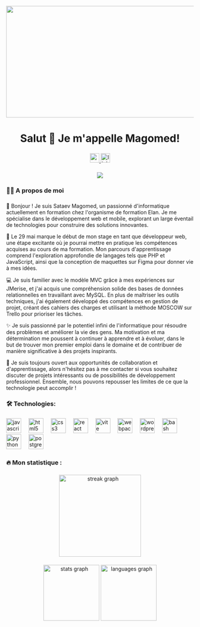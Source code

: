 <br clear="both">

<div align="center">
  <img height="300" width="600" src="https://user-images.githubusercontent.com/74038190/225813708-98b745f2-7d22-48cf-9150-083f1b00d6c9.gif"  />
</div>

###

<h1 align="center">Salut 👋 Je m'appelle Magomed!</h1>

###

<div align="center">
  <a href="https://www.youtube.com/@grafikart" target="_blank">
    <img src="https://img.shields.io/static/v1?message=Youtube&logo=youtube&label=&color=FF0000&logoColor=white&labelColor=&style=for-the-badge" height="25" alt="youtube logo"  />
  </a>
  <a href="https://www.linkedin.com/in/magomed-sataev-3085a7211/" target="_blank">
    <img src="https://img.shields.io/static/v1?message=linkedin&logo=linkedin&label=&color=2CA5E0&logoColor=white&labelColor=&style=for-the-badge" height="25" alt="linkedin logo"  />
  </a>
</div>

###

<div align="center">
  <img src="https://visitor-badge.laobi.icu/badge?page_id=sataev12.sataev12&"  />
</div>

###

<h3 align="left">👩‍💻  A propos de moi</h3>

###

<p align="left">👋 Bonjour ! Je suis Sataev Magomed, un passionné d'informatique actuellement en formation chez l'organisme de formation Elan. Je me spécialise dans le développement web et mobile, explorant un large éventail de technologies pour construire des solutions innovantes.

🚀 Le 29 mai marque le début de mon stage en tant que développeur web, une étape excitante où je pourrai mettre en pratique les compétences acquises au cours de ma formation. Mon parcours d'apprentissage comprend l'exploration approfondie de langages tels que PHP et JavaScript, ainsi que la conception de maquettes sur Figma pour donner vie à mes idées.

💻 Je suis familier avec le modèle MVC grâce à mes expériences sur JMerise, et j'ai acquis une compréhension solide des bases de données relationnelles en travaillant avec MySQL. En plus de maîtriser les outils techniques, j'ai également développé des compétences en gestion de projet, créant des cahiers des charges et utilisant la méthode MOSCOW sur Trello pour prioriser les tâches.

✨ Je suis passionné par le potentiel infini de l'informatique pour résoudre des problèmes et améliorer la vie des gens. Ma motivation et ma détermination me poussent à continuer à apprendre et à évoluer, dans le but de trouver mon premier emploi dans le domaine et de contribuer de manière significative à des projets inspirants.

🌱 Je suis toujours ouvert aux opportunités de collaboration et d'apprentissage, alors n'hésitez pas à me contacter si vous souhaitez discuter de projets intéressants ou de possibilités de développement professionnel. Ensemble, nous pouvons repousser les limites de ce que la technologie peut accomplir !</p>

###



###

<h3 align="left">🛠 Technologies:</h3>

###

<div align="left">
  <img src="https://cdn.jsdelivr.net/gh/devicons/devicon/icons/javascript/javascript-original.svg" height="40" alt="javascript logo"  />
  <img width="12" />
  <img src="https://cdn.jsdelivr.net/gh/devicons/devicon/icons/html5/html5-original.svg" height="40" alt="html5 logo"  />
  <img width="12" />
  <img src="https://cdn.jsdelivr.net/gh/devicons/devicon/icons/css3/css3-original.svg" height="40" alt="css3 logo"  />
  <img width="12" />
  <img src="https://cdn.jsdelivr.net/gh/devicons/devicon/icons/react/react-original.svg" height="40" alt="react logo"  />
  <img width="12" />
  <img src="https://skillicons.dev/icons?i=vite" height="40" alt="vite logo"  />
  <img width="12" />
  <img src="https://cdn.simpleicons.org/webpack/8DD6F9" height="40" alt="webpack logo"  />
  <img width="12" />
  <img src="https://skillicons.dev/icons?i=wordpress" height="40" alt="wordpress logo"  />
  <img width="12" />
  <img src="https://cdn.simpleicons.org/gnubash/4EAA25" height="40" alt="bash logo"  />
  <img width="12" />
  <img src="https://skillicons.dev/icons?i=py" height="40" alt="python logo"  />
  <img width="12" />
  <img src="https://skillicons.dev/icons?i=postgres" height="40" alt="postgresql logo"  />
</div>

###

<h3 align="left">🔥   Mon statistique :</h3>

###

<div align="center">
  <img src="https://streak-stats.demolab.com?user=sataev12&locale=en&mode=daily&theme=dark&hide_border=false&border_radius=5&order=3" height="220" alt="streak graph"  />
</div>

###

<div align="center">
  <img src="https://github-readme-stats.vercel.app/api?username=sataev12&hide_title=false&hide_rank=false&show_icons=true&include_all_commits=true&count_private=true&disable_animations=false&theme=dracula&locale=en&hide_border=false&order=1" height="150" alt="stats graph"  />
  <img src="https://github-readme-stats.vercel.app/api/top-langs?username=sataev12&locale=en&hide_title=false&layout=compact&card_width=320&langs_count=5&theme=dracula&hide_border=false&order=2" height="150" alt="languages graph"  />
</div>

###
